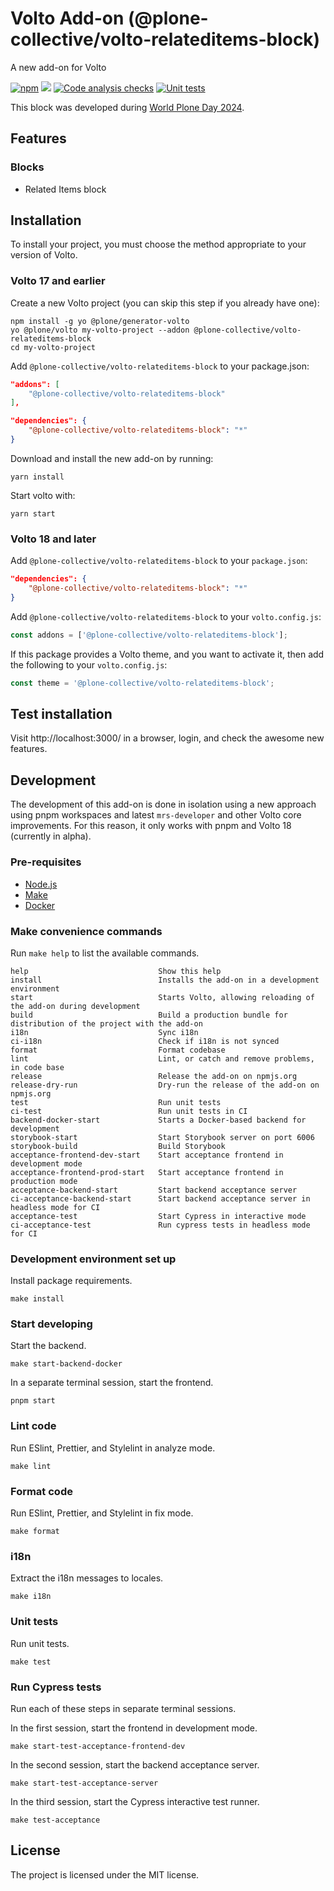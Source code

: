 # Volto Add-on (@plone-collective/volto-relateditems-block)

A new add-on for Volto

[![npm](https://img.shields.io/npm/v/@plone-collective/volto-relateditems-block)](https://www.npmjs.com/package/@plone-collective/volto-relateditems-block)
[![](https://img.shields.io/badge/-Storybook-ff4785?logo=Storybook&logoColor=white&style=flat-square)](https://collective.github.io/volto-relateditems-block/)
[![Code analysis checks](https://github.com/collective/volto-relateditems-block/actions/workflows/code.yml/badge.svg)](https://github.com/collective/volto-relateditems-block/actions/workflows/code.yml)
[![Unit tests](https://github.com/collective/volto-relateditems-block/actions/workflows/unit.yml/badge.svg)](https://github.com/collective/volto-relateditems-block/actions/workflows/unit.yml)

This block was developed during [World Plone Day 2024](https://www.youtube.com/watch?v=lzILjH7N-Hk).

## Features

### Blocks

* Related Items block

## Installation

To install your project, you must choose the method appropriate to your version of Volto.


### Volto 17 and earlier

Create a new Volto project (you can skip this step if you already have one):

```
npm install -g yo @plone/generator-volto
yo @plone/volto my-volto-project --addon @plone-collective/volto-relateditems-block
cd my-volto-project
```

Add `@plone-collective/volto-relateditems-block` to your package.json:

```JSON
"addons": [
    "@plone-collective/volto-relateditems-block"
],

"dependencies": {
    "@plone-collective/volto-relateditems-block": "*"
}
```

Download and install the new add-on by running:

```
yarn install
```

Start volto with:

```
yarn start
```

### Volto 18 and later

Add `@plone-collective/volto-relateditems-block` to your `package.json`:

```json
"dependencies": {
    "@plone-collective/volto-relateditems-block": "*"
}
```

Add `@plone-collective/volto-relateditems-block` to your `volto.config.js`:

```javascript
const addons = ['@plone-collective/volto-relateditems-block'];
```

If this package provides a Volto theme, and you want to activate it, then add the following to your `volto.config.js`:

```javascript
const theme = '@plone-collective/volto-relateditems-block';
```

## Test installation

Visit http://localhost:3000/ in a browser, login, and check the awesome new features.


## Development

The development of this add-on is done in isolation using a new approach using pnpm workspaces and latest `mrs-developer` and other Volto core improvements.
For this reason, it only works with pnpm and Volto 18 (currently in alpha).


### Pre-requisites

-   [Node.js](https://6.docs.plone.org/install/create-project.html#node-js)
-   [Make](https://6.docs.plone.org/install/create-project.html#make)
-   [Docker](https://6.docs.plone.org/install/create-project.html#docker)


### Make convenience commands

Run `make help` to list the available commands.

```text
help                             Show this help
install                          Installs the add-on in a development environment
start                            Starts Volto, allowing reloading of the add-on during development
build                            Build a production bundle for distribution of the project with the add-on
i18n                             Sync i18n
ci-i18n                          Check if i18n is not synced
format                           Format codebase
lint                             Lint, or catch and remove problems, in code base
release                          Release the add-on on npmjs.org
release-dry-run                  Dry-run the release of the add-on on npmjs.org
test                             Run unit tests
ci-test                          Run unit tests in CI
backend-docker-start             Starts a Docker-based backend for development
storybook-start                  Start Storybook server on port 6006
storybook-build                  Build Storybook
acceptance-frontend-dev-start    Start acceptance frontend in development mode
acceptance-frontend-prod-start   Start acceptance frontend in production mode
acceptance-backend-start         Start backend acceptance server
ci-acceptance-backend-start      Start backend acceptance server in headless mode for CI
acceptance-test                  Start Cypress in interactive mode
ci-acceptance-test               Run cypress tests in headless mode for CI
```

### Development environment set up

Install package requirements.

```shell
make install
```

### Start developing

Start the backend.

```shell
make start-backend-docker
```

In a separate terminal session, start the frontend.

```shell
pnpm start
```

### Lint code

Run ESlint, Prettier, and Stylelint in analyze mode.

```shell
make lint
```

### Format code

Run ESlint, Prettier, and Stylelint in fix mode.

```shell
make format
```

### i18n

Extract the i18n messages to locales.

```shell
make i18n
```

### Unit tests

Run unit tests.

```shell
make test
```

### Run Cypress tests

Run each of these steps in separate terminal sessions.

In the first session, start the frontend in development mode.

```shell
make start-test-acceptance-frontend-dev
```

In the second session, start the backend acceptance server.

```shell
make start-test-acceptance-server
```

In the third session, start the Cypress interactive test runner.

```shell
make test-acceptance
```

## License

The project is licensed under the MIT license.
